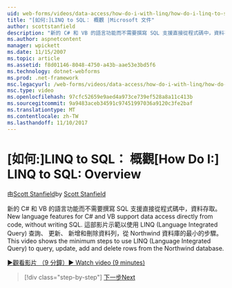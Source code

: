 ```yaml
---
uid: web-forms/videos/data-access/how-do-i-with-linq/how-do-i-linq-to-sql-overview
title: "[如何:]LINQ to SQL： 概觀 |Microsoft 文件"
author: scottstanfield
description: "新的 C# 和 VB 的語言功能而不需要撰寫 SQL 支援直接從程式碼中，資料存取。 這部影片示範的最小的步驟，以使用 LINQ (Language int.."
ms.author: aspnetcontent
manager: wpickett
ms.date: 11/15/2007
ms.topic: article
ms.assetid: f8d01146-8048-4750-a43b-aae53e3bd5f6
ms.technology: dotnet-webforms
ms.prod: .net-framework
msc.legacyurl: /web-forms/videos/data-access/how-do-i-with-linq/how-do-i-linq-to-sql-overview
msc.type: video
ms.openlocfilehash: 97cfc52659e9aed4a973ce739ef528a8a11c413b
ms.sourcegitcommit: 9a9483aceb34591c97451997036a9120c3fe2baf
ms.translationtype: MT
ms.contentlocale: zh-TW
ms.lasthandoff: 11/10/2017
---
```

<a name="how-do-i-linq-to-sql-overview"></a><span data-ttu-id="4ba3e-104">[如何:]LINQ to SQL： 概觀</span><span class="sxs-lookup"><span data-stu-id="4ba3e-104">[How Do I:] LINQ to SQL: Overview</span></span>
====================
<span data-ttu-id="4ba3e-105">由[Scott Stanfield](https://github.com/scottstanfield)</span><span class="sxs-lookup"><span data-stu-id="4ba3e-105">by [Scott Stanfield](https://github.com/scottstanfield)</span></span>

<span data-ttu-id="4ba3e-106">新的 C# 和 VB 的語言功能而不需要撰寫 SQL 支援直接從程式碼中，資料存取。</span><span class="sxs-lookup"><span data-stu-id="4ba3e-106">New language features for C# and VB support data access directly from code, without writing SQL.</span></span> <span data-ttu-id="4ba3e-107">這部影片示範以使用 LINQ (Language Integrated Query) 查詢、 更新、 新增和刪除資料列，從 Northwind 資料庫的最小的步驟。</span><span class="sxs-lookup"><span data-stu-id="4ba3e-107">This video shows the minimum steps to use LINQ (Language Integrated Query) to query, update, add and delete rows from the Northwind database.</span></span>

[<span data-ttu-id="4ba3e-108">&#9654;觀看影片 （9 分鐘）</span><span class="sxs-lookup"><span data-stu-id="4ba3e-108">&#9654; Watch video (9 minutes)</span></span>](https://channel9.msdn.com/Blogs/ASP-NET-Site-Videos/how-do-i-linq-to-sql-overview)

>[!div class="step-by-step"]
[<span data-ttu-id="4ba3e-109">下一步</span><span class="sxs-lookup"><span data-stu-id="4ba3e-109">Next</span></span>](how-do-i-linq-to-sql-data-model.md)
